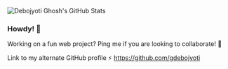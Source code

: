 ![Debojyoti Ghosh's GitHub Stats](https://github-readme-stats.vercel.app/api?username=debojyotighosh&show_icons=true)

### Howdy! 👋

Working on a fun web project? Ping me if you are looking to collaborate! 👯

Link to my alternate GitHub profile ⚡ https://github.com/gdebojyoti

<!--
**debojyotighosh/debojyotighosh** is a ✨ _special_ ✨ repository because its `README.md` (this file) appears on your GitHub profile.

Here are some ideas to get you started:

- 🔭 I’m currently working on ...
- 🌱 I’m currently learning ...
- 🤔 I’m looking for help with ...
- 💬 Ask me about ...
- 📫 How to reach me: ...
- 😄 Pronouns: ...
- ⚡ Fun fact: ...
-->
